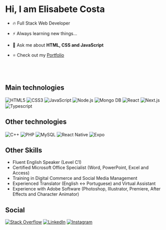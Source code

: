 <h1>Hi, I am Elisabete Costa</h1>

- 🔥 Full Stack Web Developer

- ⚡ Always learning new things...

- 💬 Ask me about **HTML, CSS and JavaScript**

- ⭐ Check out my [Portfolio](https://elisabetecosta.netlify.app/)

<br><br>

## Main technologies

<img align="center" alt="HTML5" src="https://img.shields.io/badge/HTML5-E34F26?style=for-the-badge&logo=html5&logoColor=white">
<img align="center" alt="CSS3" src="https://img.shields.io/badge/CSS3-1572B6?style=for-the-badge&logo=css3&logoColor=white">
<img align="center" alt="JavaScript" src="https://img.shields.io/badge/JavaScript-323330?style=for-the-badge&logo=javascript&logoColor=F7DF1E">
<img align="center" alt="Node.js" src="https://img.shields.io/badge/Node.js-43853D?style=for-the-badge&logo=node.js&logoColor=white">
<img align="center" alt="Mongo DB" src="https://img.shields.io/badge/MongoDB-4EA94B?style=for-the-badge&logo=mongodb&logoColor=white">
<img align="center" alt="React" src="https://img.shields.io/badge/React-20232A?style=for-the-badge&logo=react&logoColor=61DAFB">
<img align="center" alt="Next.js" src="https://img.shields.io/badge/next%20js-000000?style=for-the-badge&logo=nextdotjs&logoColor=white">
<img align="center" alt="Typescript" src="https://img.shields.io/badge/TypeScript-007ACC?style=for-the-badge&logo=typescript&logoColor=white">
<img align="center" alt="" src="">

## Other technologies

<img align="center" alt="C++" src="https://img.shields.io/badge/C%2B%2B-00599C?style=for-the-badge&logo=c%2B%2B&logoColor=white">
<img align="center" alt="PHP" src="https://img.shields.io/badge/PHP-777BB4?style=for-the-badge&logo=php&logoColor=white">
<img align="center" alt="MySQL" src="https://img.shields.io/badge/MySQL-00000F?style=for-the-badge&logo=mysql&logoColor=white">
<img align="center" alt="React Native" src="https://img.shields.io/badge/React_Native-20232A?style=for-the-badge&logo=react&logoColor=61DAFB">
<img align="center" alt="Expo" src="https://img.shields.io/badge/Expo-1B1F23?style=for-the-badge&logo=expo&logoColor=white">
<img align="center" alt="" src="">

## Other Skills
- Fluent English Speaker (Level C1)
- Certified Microsoft Office Specialist (Word, PowerPoint, Excel and Access)
- Training in Digital Commerce and Social Media Management
- Experienced Translator (English <-> Portuguese) and Virtual Assistant
- Experience with Adobe Software (Photoshop, Illustrator, Premiere, After Effects and Character Animator)

## Social
[![Stack Overflow](https://img.shields.io/badge/Stack_Overflow-FE7A16?style=for-the-badge&logo=stack-overflow&logoColor=white)](https://stackoverflow.com/users/22449255/elisabete-costa)
[![LinkedIn](https://img.shields.io/badge/LinkedIn-0077B5?style=for-the-badge&logo=linkedin&logoColor=white)](https://www.linkedin.com/in/elisabetecosta94/)
[![Instagram](https://img.shields.io/badge/Instagram-E4405F?style=for-the-badge&logo=instagram&logoColor=white)](https://www.instagram.com/elica1994/)
